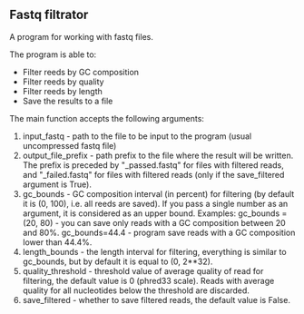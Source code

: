 ## Fastq filtrator

A program for working with fastq files.

The program is able to:

* Filter reeds by GC composition
* Filter reeds by quality
* Filter reeds by length
* Save the results to a file


The main function accepts the following arguments: 

1. input_fastq - path to the file to be input to the program (usual uncompressed fastq file)
2. output_file_prefix - path prefix to the file where the result will be written. The prefix is preceded by "_passed.fastq" for files with filtered reads, and "_failed.fastq" for files with filtered reads (only if the save_filtered argument is True).
3. gc_bounds - GC composition interval (in percent) for filtering (by default it is (0, 100), i.e. all reeds are saved). If you pass a single number as an argument, it is considered as an upper bound. Examples: gc_bounds = (20, 80) - you can save only reads with a GC composition between 20 and 80%. gc_bounds=44.4 - program save reads with a GC composition lower than 44.4%.
4. length_bounds - the length interval for filtering, everything is similar to gc_bounds, but by default it is equal to (0, 2**32).
5. quality_threshold - threshold value of average quality of read for filtering, the default value is 0 (phred33 scale). Reads with average quality for all nucleotides below the threshold are discarded.
6. save_filtered - whether to save filtered reads, the default value is False. 
